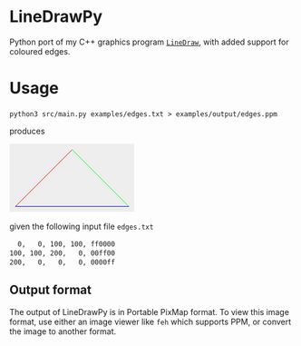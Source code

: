 # LineDrawPy

Python port of my C++ graphics program [`LineDraw`](https://github.com/b-s-code/linedraw), with added support for coloured edges.

# Usage

`python3 src/main.py examples/edges.txt > examples/output/edges.ppm`

produces

![image](examples/output/edges.png)

given the following input file `edges.txt`

```
  0,   0, 100, 100, ff0000
100, 100, 200,   0, 00ff00
200,   0,   0,   0, 0000ff
```

## Output format

The output of LineDrawPy is in Portable PixMap format.  To view this image format, use either an image viewer like `feh` which supports PPM, or convert the image to another format.